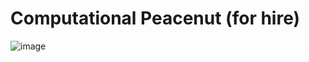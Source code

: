 # Computational Peacenut (for hire)

![image](https://github.com/worldpiececomputer-blairmunroakusa/piecespace_public/assets/69293813/8517d0b2-a154-49a3-a609-2a4c5edd6119)
